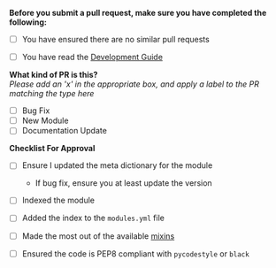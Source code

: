 **Before you submit a pull request, make sure you have completed the following:**
- [ ] You have ensured there are no similar pull requests
- [ ] You have read the [Development Guide]()


**What kind of PR is this?**  
_Please add an 'x' in the appropriate box, and apply a label to the PR matching the type here_
- [ ] Bug Fix
- [ ] New Module
- [ ] Documentation Update

**Checklist For Approval**
- [ ] Ensure I updated the meta dictionary for the module
  - If bug fix, ensure you at least update the version
- [ ] Indexed the module
- [ ] Added the index to the `modules.yml` file
- [ ] Made the most out of the available [mixins](https://github.com/lanmaster53/recon-ng/wiki/Development-Guide#mixins)
- [ ] Ensured the code is PEP8 compliant with `pycodestyle` or `black`

